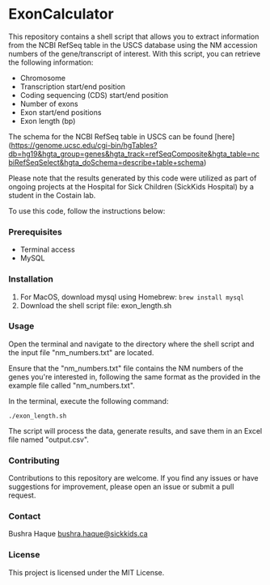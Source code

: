 # ExonCalculator

This repository contains a shell script that allows you to extract information from the NCBI RefSeq table in the USCS database using the NM accession numbers of the gene/transcript of interest. With this script, you can retrieve the following information: 

* Chromosome
* Transcription start/end position
* Coding sequencing (CDS) start/end position
* Number of exons
* Exon start/end positions
* Exon length (bp)

The schema for the NCBI RefSeq table in USCS can be found [here] (https://genome.ucsc.edu/cgi-bin/hgTables?db=hg19&hgta_group=genes&hgta_track=refSeqComposite&hgta_table=ncbiRefSeqSelect&hgta_doSchema=describe+table+schema)


Please note that the results generated by this code were utilized as part of ongoing projects at the Hospital for Sick Children (SickKids Hospital) by a student in the Costain lab.

To use this code, follow the instructions below:

### Prerequisites

- Terminal access
-  MySQL

### Installation

1. For MacOS, download mysql using Homebrew: `brew install mysql` 
2. Download the shell script file: exon_length.sh

### Usage
Open the terminal and navigate to the directory where the shell script and the input file "nm_numbers.txt" are located.

Ensure that the "nm_numbers.txt" file contains the NM numbers of the genes you're interested in, following the same format as the provided in the example file called "nm_numbers.txt".

In the terminal, execute the following command:

`./exon_length.sh`

The script will process the data, generate results, and save them in an Excel file named "output.csv".

### Contributing
Contributions to this repository are welcome. If you find any issues or have suggestions for improvement, please open an issue or submit a pull request.

### Contact
Bushra Haque 
bushra.haque@sickkids.ca

### License
This project is licensed under the MIT License.
